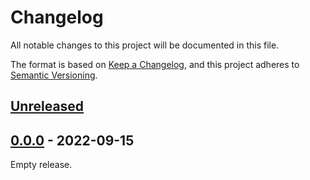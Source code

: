 # Changelog

All notable changes to this project will be documented in this file.

The format is based on [Keep a Changelog](https://keepachangelog.com),
and this project adheres to [Semantic Versioning](https://semver.org).

## [Unreleased]

## [0.0.0] - 2022-09-15
Empty release.

[Unreleased]: https://github.com/FedericoStra/rust-templates/compare/v0.0.0...HEAD
[0.0.0]: https://github.com/FedericoStra/rust-templates/releases/tag/v0.0.0
